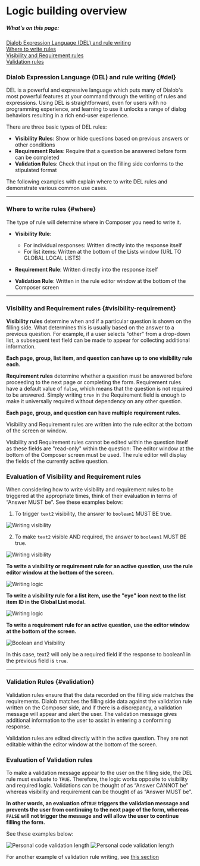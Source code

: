 # Logic building overview

##### What's on this page:

[Dialob Expression Language (DEL) and rule writing](#del)  
[Where to write rules](#where)  
[Visibility and Requirement rules](#visibility-requirement)  
[Validation rules](#validation)  

### Dialob Expression Language (DEL) and rule writing {#del}

DEL is a powerful and expressive language which puts many of Dialob's most powerful features at your command through the writing of rules and expressions. Using DEL is straightforward, even for users with no programming experience, and learning to use it unlocks a range of dialog behaviors resulting in a rich end-user experience.  

There are three basic types of DEL rules:

* **Visibility Rules**: Show or hide questions based on previous answers or other conditions
* **Requirement Rules**: Require that a question be answered before form can be completed
* **Validation Rules**: Check that input on the filling side conforms to the stipulated format

The following examples with explain where to write DEL rules and demonstrate various common use cases.

---

### Where to write rules {#where}

The type of rule will determine where in Composer you need to write it.

* **Visibility Rule**: 
  * For individual responses: Written directly into the response itself
  * For list items: Written at the bottom of the Lists window (URL TO GLOBAL LOCAL LISTS)

* **Requirement Rule**: Written directly into the response itself

* **Validation Rule**: Written in the rule editor window at the bottom of the Composer screen

---

### Visibility and Requirement rules {#visibility-requirement}

**Visibility rules** determine when and if a particular question is shown on the filling side. What determines this is usually based on the answer to a previous question.  For example, if a user selects "other" from a drop-down list, a subsequent text field can be made to appear for collecting additional information.

**Each page, group, list item, and question can have up to one visibility rule each.**

**Requirement rules** determine whether a question must be answered before proceeding to the next page or completing the form.  Requirement rules have a default value of `false`, which means that the question is not required to be answered.  Simply writing `true` in the Requirement field is enough to make it universally required without dependency on any other question.

**Each page, group, and question can have multiple requirement rules.**

Visibility and Requirement rules are written into the rule editor at the bottom of the screen or window.

Visibility and Requirement rules cannot be edited within the question itself as these fields are "read-only" within the question: The editor window at the bottom of the Composer screen must be used.  The rule editor will display the fields of the currently active question.

### Evaluation of Visibility and Requirement rules

When considering how to write visibility and requirement rules to be triggered at the appropriate times, think of their evaluation in terms of “Answer MUST be”.  See these examples below:

1. To trigger `text2` visibility, the answer to `boolean1` MUST BE true.

![Writing visibility](/images/visibility-rule1.png)

2. To make `text2` visible AND required, the answer to `boolean1` MUST BE true.

![Writing visibility](/images/visibility-rule2.png)

**To write a visibility or requirement rule for an active question, use the rule editor window at the bottom of the screen.**

![Writing logic](/images/writing-logic1.png)

**To write a visibility rule for a list item, use the "eye" icon next to the list item ID in the Global List modal.**

![Writing logic](/images/list-visibility1.png)

**To write a requirement rule for an active question, use the editor window at the bottom of the screen.**

![Boolean and Visibility](/images/required-rule1.png)

In this case, text2 will only be a required field if the response to boolean1 in the previous field is `true`. 

---

### Validation Rules {#validation}

Validation rules ensure that the data recorded on the filling side matches the requirements. Dialob matches the filling side data against the validation rule written on the Composer side, and if there is a discrepancy, a validation message will appear and alert the user.  The validation message gives additional information to the user to assist in entering a conforming response.

Validation rules are edited directly within the active question. They are not editable within the editor window at the bottom of the screen.

### Evaluation of Validation rules

To make a validation message appear to the user on the filling side, the DEL rule must evaluate to `TRUE`.  Therefore, the logic works opposite to visibility and required logic. Validations can be thought of as “Answer CANNOT be” whereas visibility and requirement can be thought of as “Answer MUST be”.

**In other words, an evaluation of`TRUE` triggers the validation message and prevents the user from continuing to the next page of the form, whereas `FALSE` will not trigger the message and will allow the user to continue filling the form.**

See these examples below:  

![Personal code validation length](/images/personal-code-validation.png)
![Personal code validation length](/images/personal-code-validation2.png)

For another example of validation rule writing, see [this section](https://docs.dialob.io/introduction/regular-expressions/#input-regex)
